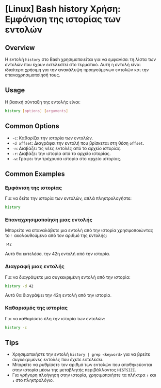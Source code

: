 # [Linux] Bash history Χρήση: Εμφάνιση της ιστορίας των εντολών

## Overview
Η εντολή `history` στο Bash χρησιμοποιείται για να εμφανίσει τη λίστα των εντολών που έχουν εκτελεστεί στο τερματικό. Αυτή η εντολή είναι ιδιαίτερα χρήσιμη για την ανακάλυψη προηγούμενων εντολών και την επαναχρησιμοποίησή τους.

## Usage
Η βασική σύνταξη της εντολής είναι:

```bash
history [options] [arguments]
```

## Common Options
- `-c`: Καθαρίζει την ιστορία των εντολών.
- `-d offset`: Διαγράφει την εντολή που βρίσκεται στη θέση `offset`.
- `-n`: Διαβάζει τις νέες εντολές από το αρχείο ιστορίας.
- `-r`: Διαβάζει την ιστορία από το αρχείο ιστορίας.
- `-w`: Γράφει την τρέχουσα ιστορία στο αρχείο ιστορίας.

## Common Examples
### Εμφάνιση της ιστορίας
Για να δείτε την ιστορία των εντολών, απλά πληκτρολογήστε:

```bash
history
```

### Επαναχρησιμοποίηση μιας εντολής
Μπορείτε να επαναλάβετε μια εντολή από την ιστορία χρησιμοποιώντας το `!` ακολουθούμενο από τον αριθμό της εντολής:

```bash
!42
```

Αυτό θα εκτελέσει την 42η εντολή από την ιστορία.

### Διαγραφή μιας εντολής
Για να διαγράψετε μια συγκεκριμένη εντολή από την ιστορία:

```bash
history -d 42
```

Αυτό θα διαγράψει την 42η εντολή από την ιστορία.

### Καθαρισμός της ιστορίας
Για να καθαρίσετε όλη την ιστορία των εντολών:

```bash
history -c
```

## Tips
- Χρησιμοποιήστε την εντολή `history | grep <keyword>` για να βρείτε συγκεκριμένες εντολές που έχετε εκτελέσει.
- Μπορείτε να ρυθμίσετε τον αριθμό των εντολών που αποθηκεύονται στην ιστορία μέσω της μεταβλητής περιβάλλοντος `HISTSIZE`.
- Για γρήγορη πλοήγηση στην ιστορία, χρησιμοποιήστε τα πλήκτρα `↑` και `↓` στο πληκτρολόγιο.